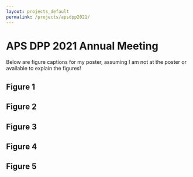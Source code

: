 ```yaml
---
layout: projects_default
permalink: /projects/apsdpp2021/
---
```



# APS DPP 2021 Annual Meeting

Below are figure captions for my poster, assuming I am not at the poster or available to explain the figures!

## Figure 1

## Figure 2

## Figure 3

## Figure 4

## Figure 5
